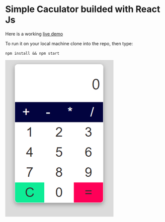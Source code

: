 # Simple Caculator builded with React Js

Here is a working <a href="https://ksenianishchenko.github.io/react-js-calculator/">live demo</a>

To run it on your local machine clone into the repo, then type:

```
npm install && npm start

```

![Main Page](/images/calculator.png)
